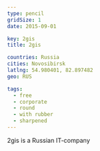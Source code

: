 ```yaml
---
type: pencil
gridSize: 1
date: 2015-09-01

key: 2gis
title: 2gis

countries: Russia
cities: Novosibirsk
latlng: 54.980401, 82.897482
geo: RUS

tags:
  - free
  - corporate
  - round
  - with rubber
  - sharpened
---
```


2gis is a Russian IT-company